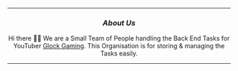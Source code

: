 <!--Copyright 2022 Glock Gaming <https://glockgaming.github.io/>-->

<hr>
<div align = "center">
    
<!--Current Status-->
    
### <i> About Us</i>
    
Hi there 👋🏻 We are a Small Team of People handling the Back End Tasks for YouTuber [Glock Gaming](). This Organisation is for storing & managing the Tasks easily.
</div>
<div align = "center">
<hr>
    
</div>
